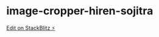# image-cropper-hiren-sojitra

[Edit on StackBlitz ⚡️](https://stackblitz.com/edit/image-cropper-hiren-sojitra)
